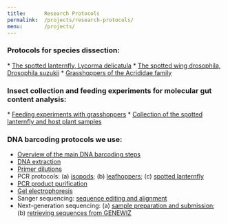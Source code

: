 ```yaml
---
title:      Research Protocols
permalink:  /projects/research-protocols/
menu:       /projects/
---
```


<h3><strong>Protocols for species dissection:</strong></h3>
* <a href="{{ 'assets/content/misc/SLF_dissection_protocol.pdf' | relative_url }}">The spotted lanternfly, Lycorma delicatula</a>
* <a href="{{ 'assets/content/misc/SWD_dissection_mating_status.pdf' | relative_url }}">The spotted wing drosophila, Drosophila suzukii</a> 
* <a href="{{ 'assets/content/misc/Grasshoppers_dissection.pdf' | relative_url }}">Grasshoppers of the Acrididae family</a> 

<h3><strong>Insect collection and feeding experiments for molecular gut content analysis:</strong></h3>
* <a href="{{ 'assets/content/misc/Grasshoppers_feeding_experimens.pdf' | relative_url }}">Feeding experiments with grasshoppers</a>
* <a href="{{ 'assets/content/misc/SLF_collection_protocol.pdf' | relative_url }}">Collection of the spotted lanternfly and host plant samples</a>


<h3><strong>DNA barcoding protocols we use:</strong></h3>

* <a href="{{ 'assets/content/misc/DNAbarcoding_in_pictures.pdf' | relative_url }}">Overview of the main DNA barcoding steps</a> 
* <a href="{{ 'assets/content/misc/DNAextraction_protocol.pdf' | relative_url }}">DNA extraction</a>
* <a href="{{ 'assets/content/misc/Primer_dilutions.pdf' | relative_url }}">Primer dilutions</a> 
* PCR protocols: (a) <a href="{{ 'assets/content/misc/PCRprotocol_isopods.pdf' | relative_url }}">isopods</a>; (b) <a href="{{ 'assets/content/misc/PCRprotocol_leafhoppers_lanternfly.pdf' | relative_url }}">leafhoppers</a>; (c) <a href="{{ 'assets/content/misc/PCRprotocol_leafhoppers_lanternfly.pdf' | relative_url }}">spotted lanternfly</a>
* <a href="{{ 'assets/content/misc/PCRpurification_protocol_ExoSAP-IT.pdf' | relative_url }}">PCR product purification</a> 
* <a href="{{ 'assets/content/misc/GelElectrophoresis_protocol.pdf' | relative_url }}">Gel electrophoresis</a>
* Sanger sequencing: <a href="{{ 'assets/content/misc/SequenceAnalysis_BioEdit_steps.pdf' | relative_url }}">sequence editing and alignment</a>
* Next-generation sequencing: (a) <a href="{{ 'assets/content/misc/NGS_sample_prep_submit.pdf' | relative_url }}">sample preparation and submission</a>; (b) <a href="{{ 'assets/content/misc/RetrievingNGSresults_steps.pdf' | relative_url }}">retrieving sequences from GENEWIZ</a>